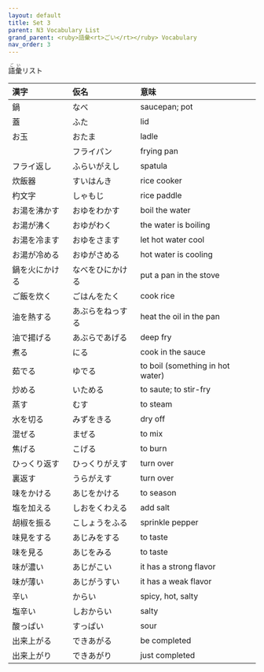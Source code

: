 ```yaml
---
layout: default
title: Set 3
parent: N3 Vocabulary List
grand_parent: <ruby>語彙<rt>ごい</rt></ruby> Vocabulary
nav_order: 3
---
```


<ruby>語彙<rt>ごい</rt></ruby>リスト

| 漢字           | 仮名             | 意味                              |
|:-------------- |:---------------- |:--------------------------------- |
| 鍋             | なべ             | saucepan; pot                     |
| 蓋             | ふた             | lid                               |
| お玉           | おたま           | ladle                             |
|                | フライパン       | frying pan                        |
| フライ返し     | ふらいがえし     | spatula                           |
| 炊飯器         | すいはんき       | rice cooker                       |
| 杓文字         | しゃもじ         | rice paddle                       |
| お湯を沸かす   | おゆをわかす     | boil the water                    |
| お湯が沸く     | おゆがわく       | the water is boiling              |
| お湯を冷ます   | おゆをさます     | let hot water cool                |
| お湯が冷める   | おゆがさめる     | hot water is cooling              |
| 鍋を火にかける | なべをひにかける | put a pan in the stove            |
| ご飯を炊く     | ごはんをたく     | cook rice                         |
| 油を熱する     | あぶらをねっする | heat the oil in the pan           |
| 油で揚げる     | あぶらであげる   | deep fry                          |
| 煮る           | にる             | cook in the sauce                 |
| 茹でる         | ゆでる           | to boil (something in hot water)​ |
| 炒める         | いためる         | to saute; to stir-fry             |
| 蒸す           | むす             | to steam                          |
| 水を切る       | みずをきる       | dry off                           |
| 混ぜる         | まぜる           | to mix                            |
| 焦げる         | こげる           | to burn                           |
| ひっくり返す   | ひっくりがえす   | turn over                         |
| 裏返す         | うらがえす       | turn over                         |
| 味をかける     | あじをかける     | to season                         |
| 塩を加える     | しおをくわえる   | add salt                          |
| 胡椒を振る     | こしょうをふる   | sprinkle pepper                   |
| 味見をする     | あじみをする     | to taste                          |
| 味を見る       | あじをみる       | to taste                          |
| 味が濃い       | あじがこい       | it has a strong flavor            |
| 味が薄い       | あじがうすい     | it has a weak flavor              |
| 辛い           | からい           | spicy, hot, salty                 |
| 塩辛い         | しおからい       | salty                             |
| 酸っぱい       | すっぱい         | sour                              |
| 出来上がる     | できあがる       | be completed                      |
| 出来上がり     | できあがり       | just completed                    |
